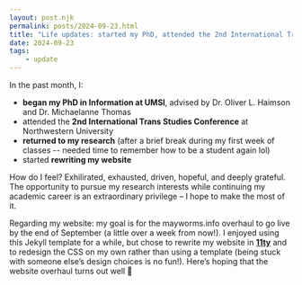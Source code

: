 ```yaml
---
layout: post.njk
permalink: posts/2024-09-23.html
title: "Life updates: started my PhD, attended the 2nd International Trans Studies Conference, began rewriting my website"
date: 2024-09-23
tags:
    - update
---
```

In the past month, I:

- **began my PhD in Information at UMSI**, advised by Dr. Oliver L. Haimson and Dr. Michaelanne Thomas
- attended the **2nd International Trans Studies Conference** at Northwestern University
- **returned to my research** (after a brief break during my first week of classes -- needed time to remember how to be a student again lol)
- started **rewriting my website**

How do I feel? Exhilirated, exhausted, driven, hopeful, and deeply grateful. The opportunity to pursue my research interests while continuing my academic career is an extraordinary privilege – I hope to make the most of it.

Regarding my website: my goal is for the mayworms.info overhaul to go live by the end of September (a little over a week from now!). I enjoyed using this Jekyll template for a while, but chose to rewrite my website in [**11ty**](https://www.11ty.dev) and to redesign the CSS on my own rather than using a template (being stuck with someone else’s design choices is no fun!). Here’s hoping that the website overhaul turns out well 🙏